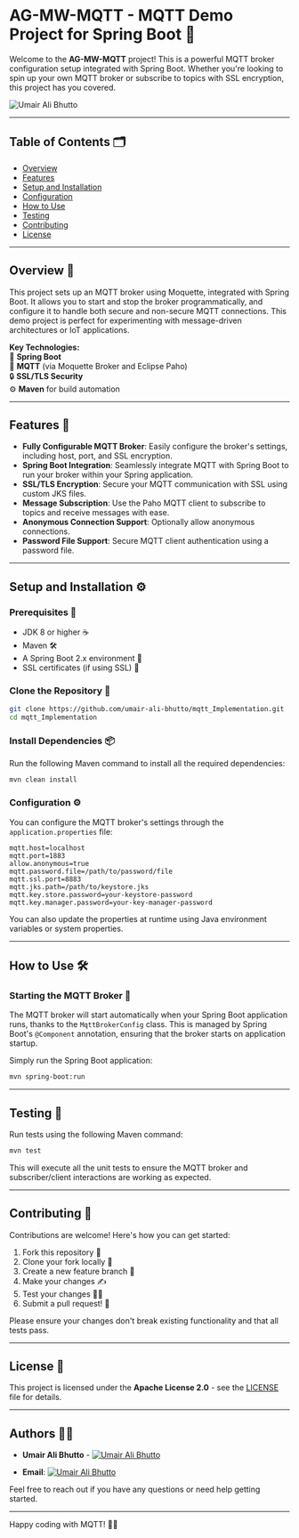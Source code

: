 # AG-MW-MQTT - MQTT Demo Project for Spring Boot 🚀

Welcome to the **AG-MW-MQTT** project! This is a powerful MQTT broker configuration setup integrated with Spring Boot. Whether you're looking to spin up your own MQTT broker or subscribe to topics with SSL encryption, this project has you covered.

![Umair Ali Bhutto](https://img.shields.io/badge/%40Author-Umair_Ali_Bhutto-green?style=plastic)

---

## Table of Contents 🗂️

- [Overview](#overview)
- [Features](#features)
- [Setup and Installation](#setup-and-installation)
- [Configuration](#configuration)
- [How to Use](#how-to-use)
- [Testing](#testing)
- [Contributing](#contributing)
- [License](#license)

---

## Overview 📡

This project sets up an MQTT broker using Moquette, integrated with Spring Boot. It allows you to start and stop the broker programmatically, and configure it to handle both secure and non-secure MQTT connections. This demo project is perfect for experimenting with message-driven architectures or IoT applications.

**Key Technologies:**  
🔧 **Spring Boot**  
🔑 **MQTT** (via Moquette Broker and Eclipse Paho)  
🔒 **SSL/TLS Security**  
⚙️ **Maven** for build automation

---

## Features 🌟

- **Fully Configurable MQTT Broker**: Easily configure the broker's settings, including host, port, and SSL encryption.
- **Spring Boot Integration**: Seamlessly integrate MQTT with Spring Boot to run your broker within your Spring application.
- **SSL/TLS Encryption**: Secure your MQTT communication with SSL using custom JKS files.
- **Message Subscription**: Use the Paho MQTT client to subscribe to topics and receive messages with ease.
- **Anonymous Connection Support**: Optionally allow anonymous connections.
- **Password File Support**: Secure MQTT client authentication using a password file.

---

## Setup and Installation ⚙️

### Prerequisites 📝

- JDK 8 or higher ☕
- Maven 🛠️
- A Spring Boot 2.x environment 🚀
- SSL certificates (if using SSL) 🔐

### Clone the Repository 🔄

```bash
git clone https://github.com/umair-ali-bhutto/mqtt_Implementation.git
cd mqtt_Implementation
```

### Install Dependencies 📦

Run the following Maven command to install all the required dependencies:

```bash
mvn clean install
```

### Configuration ⚙️

You can configure the MQTT broker's settings through the `application.properties` file:

```properties
mqtt.host=localhost
mqtt.port=1883
allow.anonymous=true
mqtt.password.file=/path/to/password/file
mqtt.ssl.port=8883
mqtt.jks.path=/path/to/keystore.jks
mqtt.key.store.password=your-keystore-password
mqtt.key.manager.password=your-key-manager-password
```

You can also update the properties at runtime using Java environment variables or system properties.

---

## How to Use 🛠️

### Starting the MQTT Broker 🚀

The MQTT broker will start automatically when your Spring Boot application runs, thanks to the `MqttBrokerConfig` class. This is managed by Spring Boot's `@Component` annotation, ensuring that the broker starts on application startup.

Simply run the Spring Boot application:

```bash
mvn spring-boot:run
```

---

## Testing 🧪

Run tests using the following Maven command:

```bash
mvn test
```

This will execute all the unit tests to ensure the MQTT broker and subscriber/client interactions are working as expected.

---

## Contributing 🙌

Contributions are welcome! Here's how you can get started:

1. Fork this repository 🍴
2. Clone your fork locally 📂
3. Create a new feature branch 🌿
4. Make your changes ✍️
5. Test your changes 🧑‍🔬
6. Submit a pull request! 🔄

Please ensure your changes don't break existing functionality and that all tests pass.

---

## License 📜

This project is licensed under the **Apache License 2.0** - see the [LICENSE](LICENSE) file for details.

---

## Authors 👨‍💻

- **Umair Ali Bhutto** - [![Umair Ali Bhutto](https://img.shields.io/badge/%40Github-Umair_Ali_Bhutto-green?style=plastic&logo=github&logoColor=green&logoSize=auto)](https://github.com/umair-ali-bhutto)

- **Email**: [![Umair Ali Bhutto](https://img.shields.io/badge/%40Mail-Umair_Ali_Bhutto-green?style=plastic)](mailto:umair2101f@aptechgdn.net?subject=Query%20About%20MQTT%20Project&body=Hi%20Umair,%0A%0AI%20have%20a%20question%20regarding%20the%20MQTT%20Project.)

Feel free to reach out if you have any questions or need help getting started.

---

Happy coding with MQTT! 🚀🌐
